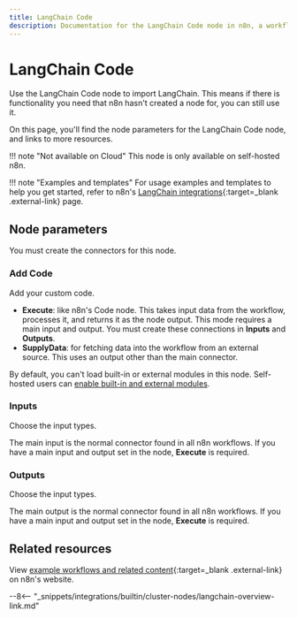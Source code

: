 ```yaml
---
title: LangChain Code
description: Documentation for the LangChain Code node in n8n, a workflow automation platform. Includes details of operations and configuration, and links to examples and credentials information.
---
```


# LangChain Code

Use the LangChain Code node to import LangChain. This means if there is functionality you need that n8n hasn't created a node for, you can still use it.

On this page, you'll find the node parameters for the LangChain Code node, and links to more resources.

!!! note "Not available on Cloud"
	This node is only available on self-hosted n8n.

!!! note "Examples and templates"
	For usage examples and templates to help you get started, refer to n8n's [LangChain integrations](https://n8n.io/integrations/langchain-code/){:target=_blank .external-link} page.
	
## Node parameters

You must create the connectors for this node.

### Add Code

Add your custom code.

* **Execute**: like n8n's Code node. This takes input data from the workflow, processes it, and returns it as the node output. This mode requires a main input and output. You must create these connections in **Inputs** and **Outputs**.
* **SupplyData**: for fetching data into the workflow from an external source. This uses an output other than the main connector.

By default, you can't load built-in or external modules in this node. Self-hosted users can [enable built-in and external modules](/hosting/environment-variables/configuration-methods/).

### Inputs

Choose the input types. 

The main input is the normal connector found in all n8n workflows. If you have a main input and output set in the node, **Execute** is required.

### Outputs

Choose the input types. 

The main output is the normal connector found in all n8n workflows. If you have a main input and output set in the node, **Execute** is required.

## Related resources

View [example workflows and related content](https://n8n.io/integrations/langchain-code/){:target=_blank .external-link} on n8n's website.

--8<-- "_snippets/integrations/builtin/cluster-nodes/langchain-overview-link.md"
